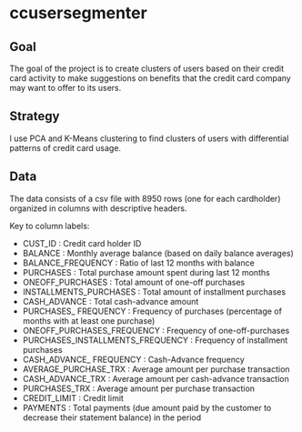 # ccusersegmenter

## Goal
The goal of the project is to create clusters of users based on their credit card activity to make suggestions on benefits that the credit card company may want to offer to its users.

## Strategy
I use PCA and K-Means clustering to find clusters of users with differential patterns of credit card usage.

## Data
The data consists of a csv file with 8950 rows (one for each cardholder) organized in columns with descriptive headers.

Key to column labels: 
* CUST_ID : Credit card holder ID
* BALANCE : Monthly average balance (based on daily balance averages)
* BALANCE_FREQUENCY : Ratio of last 12 months with balance
* PURCHASES : Total purchase amount spent during last 12 months
* ONEOFF_PURCHASES : Total amount of one-off purchases
* INSTALLMENTS_PURCHASES : Total amount of installment purchases
* CASH_ADVANCE : Total cash-advance amount
* PURCHASES_ FREQUENCY : Frequency of purchases (percentage of months with at least one purchase)
* ONEOFF_PURCHASES_FREQUENCY : Frequency of one-off-purchases
* PURCHASES_INSTALLMENTS_FREQUENCY : Frequency of installment purchases
* CASH_ADVANCE_ FREQUENCY : Cash-Advance frequency
* AVERAGE_PURCHASE_TRX : Average amount per purchase transaction
* CASH_ADVANCE_TRX : Average amount per cash-advance transaction
* PURCHASES_TRX : Average amount per purchase transaction
* CREDIT_LIMIT : Credit limit
* PAYMENTS : Total payments (due amount paid by the customer to decrease their statement balance) in the period
